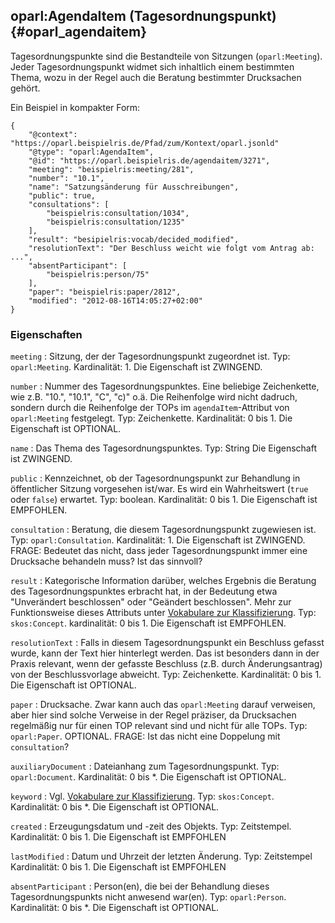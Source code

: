 oparl:AgendaItem (Tagesordnungspunkt)  {#oparl_agendaitem}
------------------------------------

Tagesordnungspunkte sind die Bestandteile von Sitzungen (`oparl:Meeting`).
Jeder Tagesordnungspunkt widmet sich inhaltlich einem bestimmten Thema,
wozu in der Regel auch die Beratung bestimmter Drucksachen gehört.

Ein Beispiel in kompakter Form:

~~~~~  {#agendaitem_ex1 .json}
{
    "@context": "https://oparl.beispielris.de/Pfad/zum/Kontext/oparl.jsonld"
    "@type": "oparl:AgendaItem",
    "@id": "https://oparl.beispielris.de/agendaitem/3271",
    "meeting": "beispielris:meeting/281",
    "number": "10.1",
    "name": "Satzungsänderung für Ausschreibungen",
    "public": true,
    "consultations": [
        "beispielris:consultation/1034",
        "beispielris:consultation/1235"
    ],
    "result": "besipielris:vocab/decided_modified",
    "resolutionText": "Der Beschluss weicht wie folgt vom Antrag ab: ...",
    "absentParticipant": [
        "beispielris:person/75"
    ],
    "paper": "beispielris:paper/2812",
    "modified": "2012-08-16T14:05:27+02:00"
}
~~~~~

### Eigenschaften ###

`meeting`
:   Sitzung, der der Tagesordnungspunkt zugeordnet ist.
    Typ: `oparl:Meeting`.
    Kardinalität: 1.
    Die Eigenschaft ist ZWINGEND.

`number`
:   Nummer des Tagesordnungspunktes. Eine beliebige Zeichenkette, wie z.B. "10.", "10.1", "C", "c)" o.ä.
    Die Reihenfolge wird nicht dadruch, sondern durch die Reihenfolge der TOPs im `agendaItem`-Attribut von `oparl:Meeting` festgelegt.
    Typ: Zeichenkette.
    Kardinalität: 0 bis 1.
    Die Eigenschaft ist OPTIONAL.

`name`
:   Das Thema des Tagesordnungspunktes.
    Typ: String
    Die Eigenschaft ist ZWINGEND.

`public`
:   Kennzeichnet, ob der Tagesordnungspunkt zur Behandlung in öffentlicher Sitzung 
    vorgesehen ist/war. Es wird ein Wahrheitswert (`true` oder `false`) erwartet.
    Typ: boolean.
    Kardinalität: 0 bis 1.
    Die Eigenschaft ist EMPFOHLEN.

`consultation`
:   Beratung, die diesem Tagesordnungspunkt zugewiesen ist.
    Typ: `oparl:Consultation`.
    Kardinalität: 1.
    Die Eigenschaft ist ZWINGEND.
    FRAGE: Bedeutet das nicht, dass jeder Tagesordnungspunkt immer eine Drucksache behandeln muss? Ist das sinnvoll?

`result`
:   Kategorische Information darüber, welches Ergebnis die Beratung des
    Tagesordnungspunktes erbracht hat, in der Bedeutung etwa
    "Unverändert beschlossen" oder "Geändert beschlossen". Mehr zur
    Funktionsweise dieses Attributs unter [Vokabulare zur Klassifizierung](#vokabulare_klassifizierung).
    Typ: `skos:Concept`.
    kardinalität: 0 bis 1.
    Die Eigenschaft ist EMPFOHLEN.

`resolutionText`
:   Falls in diesem Tagesordnungspunkt ein Beschluss gefasst 
    wurde, kann der Text hier hinterlegt werden. Das ist besonders dann in der 
    Praxis relevant, wenn der gefasste Beschluss (z.B. durch Änderungsantrag) 
    von der Beschlussvorlage abweicht.
    Typ: Zeichenkette.
    Kardinalität: 0 bis 1.
    Die Eigenschaft ist OPTIONAL.

`paper`
:   Drucksache. Zwar kann auch das `oparl:Meeting` darauf verweisen, aber hier
    sind solche Verweise in der Regel präziser, da Drucksachen regelmäßig nur
    für einen TOP relevant sind und nicht für alle TOPs.
    Typ: `oparl:Paper`.
    OPTIONAL.
    FRAGE: Ist das nicht eine Doppelung mit `consultation`?

`auxiliaryDocument`
:   Dateianhang zum Tagesordnungspunkt.
    Typ: `oparl:Document`.
    Kardinalität: 0 bis *.
    Die Eigenschaft ist OPTIONAL.

`keyword`
:   Vgl. [Vokabulare zur Klassifizierung](#vokabulare_klassifizierung).
    Typ: `skos:Concept`.
    Kardinalität: 0 bis *.
    Die Eigenschaft ist OPTIONAL.

`created`
:   Erzeugungsdatum und -zeit des Objekts.
    Typ: Zeitstempel.
    Kardinalität: 0 bis 1.
    Die Eigenschaft ist EMPFOHLEN

`lastModified`
:   Datum und Uhrzeit der letzten Änderung.
    Typ: Zeitstempel
    Kardinalität: 0 bis 1.
    Die Eigenschaft ist EMPFOHLEN

`absentParticipant`
:   Person(en), die bei der Behandlung dieses Tagesordnungspunkts nicht
    anwesend war(en).
    Typ: `oparl:Person`.
    Kardinalität: 0 bis *.
    Die Eigenschaft ist OPTIONAL.
